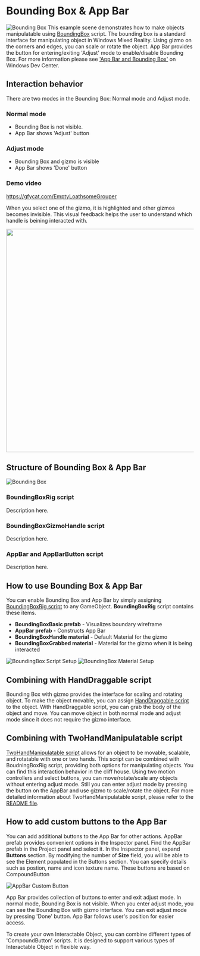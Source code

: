 # Bounding Box & App Bar
![Bounding Box](/External/ReadMeImages/MRTK_AppBar_BoundingBox.jpg)
This example scene demonstrates how to make objects manipulatable using [BoundingBox](/Assets/MixedRealityToolkit/UX/Scripts/BoundingBoxes/BoundingBoxRig.cs) script. The bounding box is a standard interface for manipulating object in Windows Mixed Reality. Using gizmo on the corners and edges, you can scale or rotate the object. 
App Bar provides the button for entering/exiting 'Adjust' mode to enable/disable Bounding Box. For more information please see ['App Bar and Bounding Box'](https://developer.microsoft.com/en-us/windows/mixed-reality/app_bar_and_bounding_box) on Windows Dev Center.

## Interaction behavior ##
There are two modes in the Bounding Box: Normal mode and Adjust mode. 
### Normal mode ###
- Bounding Box is not visible. 
- App Bar shows 'Adjust' button

### Adjust mode ###
- Bounding Box and gizmo is visible
- App Bar shows 'Done' button

### Demo video ###
https://gfycat.com/EmptyLoathsomeGrouper

When you select one of the gizmo, it is highlighted and other gizmos becomes invisible. This visual feedback helps the user to understand which handle is beining interacted with.


<img src="/External/ReadMeImages/MRTK_AppBar_BoundingBox_Interaction.jpg" width="600">

## Structure of Bounding Box & App Bar ##
![Bounding Box](/External/ReadMeImages/MRTK_AppBar_BoundingBox_Structure.jpg)
### BoundingBoxRig script ###
Description here.
### BoundingBoxGizmoHandle script ###
Description here.
### AppBar and AppBarButton script ###
Description here.



## How to use Bounding Box & App Bar ##
You can enable Bounding Box and App Bar by simply assigning [BoundingBoxRig script](/Assets/MixedRealityToolkit/UX/Scripts/BoundingBoxes/BoundingBoxRig.cs) to any GameObject. **BoundingBoxRig** script contains these items.
- **BoundingBoxBasic prefab** - Visualizes boundary wireframe 
- **AppBar prefab** - Constructs App Bar
- **BoundingBoxHandle material** - Default Material for the gizmo
- **BoundingBoxGrabbed material** - Material for the gizmo when it is being interacted

![BoundingBox Script Setup](/External/ReadMeImages/MRTK_AppBar_BoundingBox_ScriptSetup.jpg)
![BoundingBox Material Setup](/External/ReadMeImages/MRTK_AppBar_BoundingBox_Materials.jpg)


## Combining with HandDraggable script ##
Bounding Box with gizmo provides the interface for scaling and rotating object. To make the object movable, you can assign [HandDraggable script](/Assets/MixedRealityToolkit/InputModule/Scripts/Utilities/Interactions/HandDraggable.cs) to the object. With HandDraggable script, you can grab the body of the object and move. You can move object in both normal mode and adjust mode since it does not require the gizmo interface.

## Combining with TwoHandManipulatable script ##
[TwoHandManipulatable script](/Assets/MixedRealityToolkit/InputModule/Scripts/Utilities/Interactions/TwoHandManipulatable.cs) allows for an object to be movable, scalable, and rotatable with one or two hands. This script can be combined with BoudningBoxRig script, providing both options for manipulating objects. You can find this interaction behavior in the cliff house. Using two motion controllers and select buttons, you can move/rotate/scale any objects without entering adjust mode. Still you can enter adjust mode by pressing the button on the AppBar and use gizmo to scale/rotate the object. For more detailed information about TwoHandManipulatable script, please refer to the [README file](/Assets/MixedRealityToolkit-Examples/Input/Readme/README_TwoHandManipulationTest.md).


## How to add custom buttons to the App Bar ##
You can add additional buttons to the App Bar for other actions. AppBar prefab provides convenient options in the Inspector panel. Find the AppBar prefab in the Project panel and select it. In the Inspector panel, expand **Buttons** section. By modifying the number of **Size** field, you will be able to see the Element populated in the Buttons section. You can specify details such as postion, name and icon texture name. These buttons are based on CompoundButton

![AppBar Custom Button](/External/ReadMeImages/MRTK_AppBar_BoundingBox_CustomButtons.jpg)



App Bar provides collection of buttons to enter and exit adjust mode. In normal mode, Bounding Box is not visible. When you enter adjust mode, you can see the Bounding Box with gizmo interface. You can exit adjust mode by pressing 'Done' button. App Bar follows user's position for easier access. 
 
To create your own Interactable Object, you can combine different types of 'CompoundButton' scripts. It is designed to support various types of Interactable Object in flexible way.
